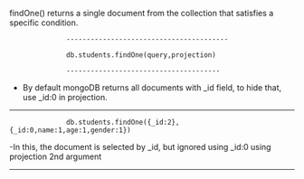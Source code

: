 findOne()  returns a single document from the collection that satisfies a specific condition.

                  ----------------------------------------

                  db.students.findOne(query,projection)

                  --------------------------------------

- By default mongoDB returns all documents with _id field, to hide that, use _id:0 in projection.          

-----------------------------------------------------------------------------------------------------

                  db.students.findOne({_id:2},{_id:0,name:1,age:1,gender:1})

-In this, the document is selected by _id, but ignored using _id:0 using projection 2nd argument

-----------------------------------------------------------------------------------------------------